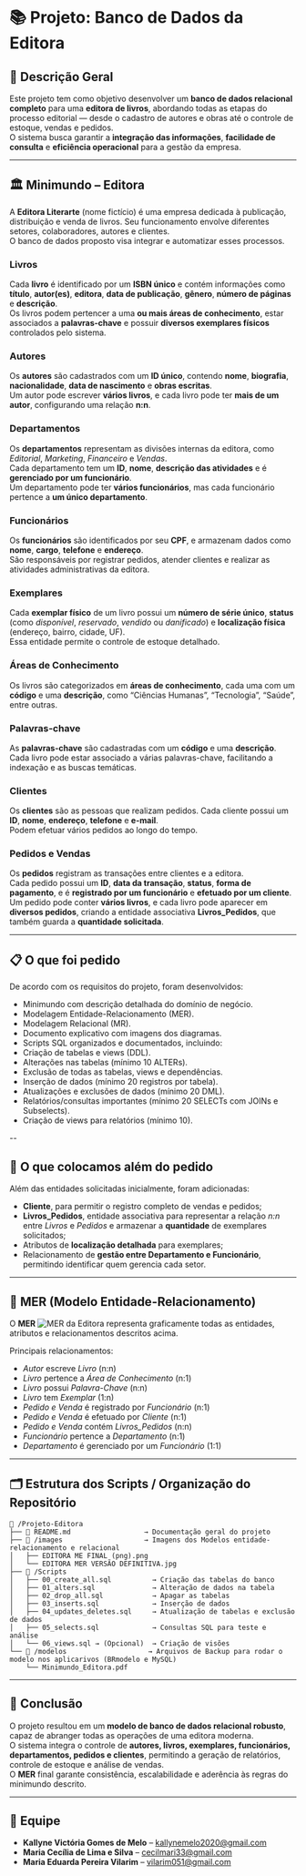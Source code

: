 # 📚 Projeto: Banco de Dados da Editora

## 📘 Descrição Geral
Este projeto tem como objetivo desenvolver um **banco de dados relacional completo** para uma **editora de livros**, abordando todas as etapas do processo editorial — desde o cadastro de autores e obras até o controle de estoque, vendas e pedidos.  
O sistema busca garantir a **integração das informações**, **facilidade de consulta** e **eficiência operacional** para a gestão da empresa.

---

## 🏛️ Minimundo – Editora

A **Editora Literarte** (nome fictício) é uma empresa dedicada à publicação, distribuição e venda de livros. Seu funcionamento envolve diferentes setores, colaboradores, autores e clientes.  
O banco de dados proposto visa integrar e automatizar esses processos.

### **Livros**
Cada **livro** é identificado por um **ISBN único** e contém informações como **título**, **autor(es)**, **editora**, **data de publicação**, **gênero**, **número de páginas** e **descrição**.  
Os livros podem pertencer a uma **ou mais áreas de conhecimento**, estar associados a **palavras-chave** e possuir **diversos exemplares físicos** controlados pelo sistema.

### **Autores**
Os **autores** são cadastrados com um **ID único**, contendo **nome**, **biografia**, **nacionalidade**, **data de nascimento** e **obras escritas**.  
Um autor pode escrever **vários livros**, e cada livro pode ter **mais de um autor**, configurando uma relação **n:n**.

### **Departamentos**
Os **departamentos** representam as divisões internas da editora, como *Editorial*, *Marketing*, *Financeiro* e *Vendas*.  
Cada departamento tem um **ID**, **nome**, **descrição das atividades** e é **gerenciado por um funcionário**.  
Um departamento pode ter **vários funcionários**, mas cada funcionário pertence a **um único departamento**.

### **Funcionários**
Os **funcionários** são identificados por seu **CPF**, e armazenam dados como **nome**, **cargo**, **telefone** e **endereço**.  
São responsáveis por registrar pedidos, atender clientes e realizar as atividades administrativas da editora.

### **Exemplares**
Cada **exemplar físico** de um livro possui um **número de série único**, **status** (como *disponível*, *reservado*, *vendido* ou *danificado*) e **localização física** (endereço, bairro, cidade, UF).  
Essa entidade permite o controle de estoque detalhado.

### **Áreas de Conhecimento**
Os livros são categorizados em **áreas de conhecimento**, cada uma com um **código** e uma **descrição**, como “Ciências Humanas”, “Tecnologia”, “Saúde”, entre outras.

### **Palavras-chave**
As **palavras-chave** são cadastradas com um **código** e uma **descrição**.  
Cada livro pode estar associado a várias palavras-chave, facilitando a indexação e as buscas temáticas.

### **Clientes**
Os **clientes** são as pessoas que realizam pedidos. Cada cliente possui um **ID**, **nome**, **endereço**, **telefone** e **e-mail**.  
Podem efetuar vários pedidos ao longo do tempo.

### **Pedidos e Vendas**
Os **pedidos** registram as transações entre clientes e a editora.  
Cada pedido possui um **ID**, **data da transação**, **status**, **forma de pagamento**, e é **registrado por um funcionário** e **efetuado por um cliente**.  
Um pedido pode conter **vários livros**, e cada livro pode aparecer em **diversos pedidos**, criando a entidade associativa **Livros_Pedidos**, que também guarda a **quantidade solicitada**.

---

## 📋 O que foi pedido

De acordo com os requisitos do projeto, foram desenvolvidos:

- Minimundo com descrição detalhada do domínio de negócio.
- Modelagem Entidade-Relacionamento (MER).
- Modelagem Relacional (MR).
- Documento explicativo com imagens dos diagramas.
- Scripts SQL organizados e documentados, incluindo:
- Criação de tabelas e views (DDL).
- Alterações nas tabelas (mínimo 10 ALTERs).
- Exclusão de todas as tabelas, views e dependências.
- Inserção de dados (mínimo 20 registros por tabela).
- Atualizações e exclusões de dados (mínimo 20 DML).
- Relatórios/consultas importantes (mínimo 20 SELECTs com JOINs e Subselects).
- Criação de views para relatórios (mínimo 10).

--

## 🧩 O que colocamos além do pedido
Além das entidades solicitadas inicialmente, foram adicionadas:
- **Cliente**, para permitir o registro completo de vendas e pedidos;  
- **Livros_Pedidos**, entidade associativa para representar a relação *n:n* entre *Livros* e *Pedidos* e armazenar a **quantidade** de exemplares solicitados;  
- Atributos de **localização detalhada** para exemplares;  
- Relacionamento de **gestão entre Departamento e Funcionário**, permitindo identificar quem gerencia cada setor.

---

## 🧮 MER (Modelo Entidade-Relacionamento)
O **MER** ![MER da Editora](images/EDITORA%20MER%20VERS%C3%83O%20DEFINITIVA.jpg) 
representa graficamente todas as entidades, atributos e relacionamentos descritos acima.  

Principais relacionamentos:
- *Autor* escreve *Livro* (n:n)  
- *Livro* pertence a *Área de Conhecimento* (n:1)  
- *Livro* possui *Palavra-Chave* (n:n)  
- *Livro* tem *Exemplar* (1:n)  
- *Pedido e Venda* é registrado por *Funcionário* (n:1)  
- *Pedido e Venda* é efetuado por *Cliente* (n:1)  
- *Pedido e Venda* contém *Livros_Pedidos* (n:n)  
- *Funcionário* pertence a *Departamento* (n:1)  
- *Departamento* é gerenciado por um *Funcionário* (1:1)

---

## 🗂️ Estrutura dos Scripts / Organização do Repositório

```
📁 /Projeto-Editora
├── 📄 README.md                  → Documentação geral do projeto
├── 📁 /images                    → Imagens dos Modelos entidade-relacionamento e relacional
│   ├── EDITORA ME FINAL (png).png
│   └── EDITORA MER VERSÃO DEFINITIVA.jpg
├── 📁 /Scripts
│   ├── 00_create_all.sql          → Criação das tabelas do banco
│   ├── 01_alters.sql              → Alteração de dados na tabela
│   ├── 02_drop_all.sql            → Apagar as tabelas
│   ├── 03_inserts.sql             → Inserção de dados
│   ├── 04_updates_deletes.sql     → Atualização de tabelas e exclusão de dados
│   ├── 05_selects.sql             → Consultas SQL para teste e análise
│   └── 06_views.sql → (Opcional)  → Criação de visões 
└── 📁 /modelos                    → Arquivos de Backup para rodar o modelo nos aplicarivos (BRmodelo e MySQL)
    └── Minimundo_Editora.pdf     
```

---

## 🧠 Conclusão
O projeto resultou em um **modelo de banco de dados relacional robusto**, capaz de abranger todas as operações de uma editora moderna.  
O sistema integra o controle de **autores, livros, exemplares, funcionários, departamentos, pedidos e clientes**, permitindo a geração de relatórios, controle de estoque e análise de vendas.  
O **MER** final garante consistência, escalabilidade e aderência às regras do minimundo descrito.

---

## 👥 Equipe
- **Kallyne Victória Gomes de Melo** – kallynemelo2020@gmail.com   
- **Maria Cecília de Lima e Silva** – cecilmari33@gmail.com  
- **Maria Eduarda Pereira Vilarim** – vilarim051@gmail.com
   
